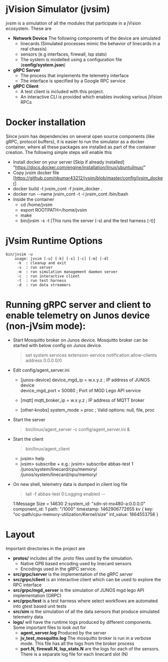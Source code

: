 # jVision Simulator (jvsim)

jvsim is a simulation of all the modules that participate in a jVision ecosystem. These are
* **Network Device** The following components of the device are simulated
  * linecards (Simulated processes mimic the behavior of linecards in a real chassis)
  * sensors (e.g interfaces, firewall, lsp stats)
  * The system is modelled using a configuration file (**config/system.json**)
* **gRPC Server**
  * The process that implements the telemetry interface
  * The interface is specified by a Google RPC service
* **gRPC Client**
  * A test client is included with this project. 
  * An interactive CLI is provided which enables invoking various jVision RPCs


# Docker installation
Since jvsim has dependencies on several open source components (like gRPC, protocol buffers), it is easier to run the simulator as a docker container, where all these packages are installed as part of the container creation. The following simple steps will enable this
* Install docker on your server [Skip if already installed] "https://docs.docker.com/engine/installation/linux/ubuntulinux/"
* Copy jvsim docker file  [https://github.com/nkumar43212/jvsim/blob/master/config/jvsim_docker]
* docker build  -t jvsim_cont -f jvsim_docker .
* docker run --name jvsim_cont -t -i jvsim_cont  /bin/bash
* Inside the container 
  * cd /home/jvsim
  * export ROOTPATH=/home/jvsim
  * make
  * bin/jvsim  -s -t  [This runs the server (-s) and the test harness (-t)]

# jVsim Runtime Options
    bin/jvsim -u
        usage: jvsim [-u] [-k] [-s] [-c] [-m] [-d]
         -k  : cleanup and exit
         -s  : run server
         -m  : run simulation management daemon server
         -c  : run interactive client
         -t  : run test harness
         -d  : run data streamers

# Running gRPC server and client to enable telemetry on Junos device (non-jVsim mode):
* Start Mosquitto broker on Junos device.  Mosquitto broker can be started with below config on Junos device.  
  > set system services extension-service notification allow-clients address 0.0.0.0/0
* Edit config/agent_server.ini
  * [junos-device]
    device_mgd_ip       = w.x.y.z           ; IP address of JUNOS device  
    device_mgd_port     = 50060             ; Port of MGD Lego API service  

  * [mqtt]
    mqtt_broker_ip      = w.x.y.z           ; IP address of MQTT broker  

  * [other-knobs]
    system_mode         = proc              ; Valid options: null, file, proc  
* Start the server
  > bin/linux/agent_server -c config/agent_server.ini &
* Start the client
  > bin/linux/agent_client
  * jvsim> help
  * jvsim> subscribe <subscription-name> <sample-frequency> <path>+
    e.g.: jvsim> subscribe abbas-test 1 /junos/system/linecard/cpu/memory/ /junos/system/linecard/npu/memory/
* On new shell, telemetry data is dumped in client log file
  > tail -f abbas-test
    0:Logging enabled --

    1:Message Size = 14630
    2:system_id: "sdn-st-mx480-a:0.0.0.0"
    component_id: 1
    path: "/1000"
    timestamp: 1462906772655
    kv {
      key: "oc-path/cpu-memory-utilization/Kernel/size"
      int_value: 1864553756
    }

# Layout
Important directories in the project are 
* **protos/** includes all the .proto files used by the simulation. 
  * Native GPB based encoding used by linecard sensors
  * Encodings used in the gRPC service. 
* **src/grpc/server** is the implementation of the gRPC server
* **src/grpc/client** is an interactive client which can be used to explore the RPC interface
* **src/grpc/mgd_server** is the simulation of JUNOS mgd lego API implementation (GRPC)
* **src/grpc/test** is a test harness where select workflows are automated into gtest based unit tests
* **src/sim** is the simulation of all the data sensors that produce simulated telemetry data
* **logs/** will have the runtime logs produced by different components. Some important files to look out for 
  * **agent_server.log** Produced by the server
  * **jv_test_mosquitto.log** The mosquitto broker is run in a verbose mode. This file has all the logs from the broker process 
  * **port.N, firewall.N, lsp_stats.N** are the logs for each of the sensors. There is a separate log file for each linecard slot (N)

